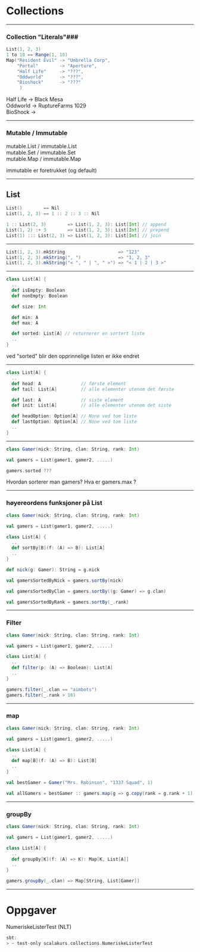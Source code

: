 # Collections #

---

### Collection "Literals"###
```scala
List(1, 2, 3)
1 to 10 == Range(1, 10)
Map("Resident Evil" -> "Umbrella Corp",
    "Portal"        -> "Aperture",
    "Half Life"     -> "???",
    "Oddworld"      -> "???",
    "Bioshock"      -> "???"
     )
```

<aside class="notes">
Half Life -> Black Mesa<br/>
Oddworld -> RuptureFarms 1029<br/>
BioShock -> <br/>
</aside>

---


### Mutable / Immutable ###
mutable.List / immutable.List <br/>
mutable.Set / immutable.Set <br/>
mutable.Map / immutable.Map <br/>

<aside class="notes">
    immutable er foretrukket (og default)
</aside>

---

## List ##
```scala
List()        == Nil
List(1, 2, 3) == 1 :: 2 :: 3 :: Nil

1 :: List(2, 3)        => List(1, 2, 3): List[Int] // append
List(1, 2) :+ 3        => List(1, 2, 3): List[Int] // prepend
List(1) ::: List(2, 3) => List(1, 2, 3): List[Int] // join
```

---

```scala
List(1, 2, 3).mkString                    => "123"
List(1, 2, 3).mkString(", ")              => "1, 2, 3"
List(1, 2, 3).mkString("< ", " | ", " >") => "< 1 | 2 | 3 >"
```

---

```scala
class List[A] {
  ..
  def isEmpty: Boolean 
  def nonEmpty: Boolean 

  def size: Int 

  def min: A
  def max: A

  def sorted: List[A] // returnerer en sortert liste
  ..
}
```
<aside class="notes">
    ved "sorted" blir den opprinnelige listen er ikke endret
</aside>


---

```scala
class List[A] {
  ..
  def head: A               // første element
  def tail: List[A]         // alle elementer utenom det første

  def last: A               // siste element
  def init: List[A]         // alle elementer utenom det siste

  def headOption: Option[A] // None ved tom liste
  def lastOption: Option[A] // None ved tom liste
  ..
}
```

---

```scala
class Gamer(nick: String, clan: String, rank: Int)

val gamers = List(gamer1, gamer2, .....)
```

```scala
gamers.sorted ???
```

<aside class="notes">
Hvordan sorterer man gamers?
Hva er gamers.max ?
</aside>

---

### høyereordens funksjoner på List ###
```scala
class Gamer(nick: String, clan: String, rank: Int)

val gamers = List(gamer1, gamer2, .....)
```

```scala
class List[A] {
  ..
  def sortBy[B](f: (A) => B): List[A]
  ..
}
```

```scala
def nick(g: Gamer): String = g.nick

val gamersSortedByNick = gamers.sortBy(nick)

val gamersSortedByClan = gamers.sortBy((g: Gamer) => g.clan)

val gamersSortedByRank = gamers.sortBy(_.rank)
```

---

### Filter ###
```scala
class Gamer(nick: String, clan: String, rank: Int)

val gamers = List(gamer1, gamer2, .....)
```

```scala
class List[A] {
  ..
  def filter(p: (A) => Boolean): List[A]
  ..
}
```

```scala
gamers.filter(_.clan == "aimbots")
gamers.filter(_.rank > 10)
```

---

### map ###
```scala
class Gamer(nick: String, clan: String, rank: Int)

val gamers = List(gamer1, gamer2, .....)
```

```scala
class List[A] {
  ..
  def map[B](f: (A) => B): List[B]
  ..
}
```

```scala
val bestGamer = Gamer("Mrs. Robinson", "1337 Squad", 1)

val allGamers = bestGamer :: gamers.map(g => g.copy(rank = g.rank + 1)
```

---

### groupBy ###
```scala
class Gamer(nick: String, clan: String, rank: Int)

val gamers = List(gamer1, gamer2, .....)
```

```scala
class List[A] {
  ..
  def groupBy[K](f: (A) => K): Map[K, List[A]]
  ..
}
```

```scala
gamers.groupBy(_.clan) => Map[String, List[Gamer]]
```

---

# Oppgaver #

NumeriskeListerTest (NLT)

```scala
sbt:
> ~ test-only scalakurs.collections.NumeriskeListerTest
```
